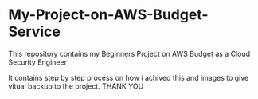 # My-Project-on-AWS-Budget-Service
This repository contains my Beginners Project on AWS Budget as a Cloud Security Engineer

It contains step by step process on how i achived this and images to give vitual backup to the project. THANK YOU
